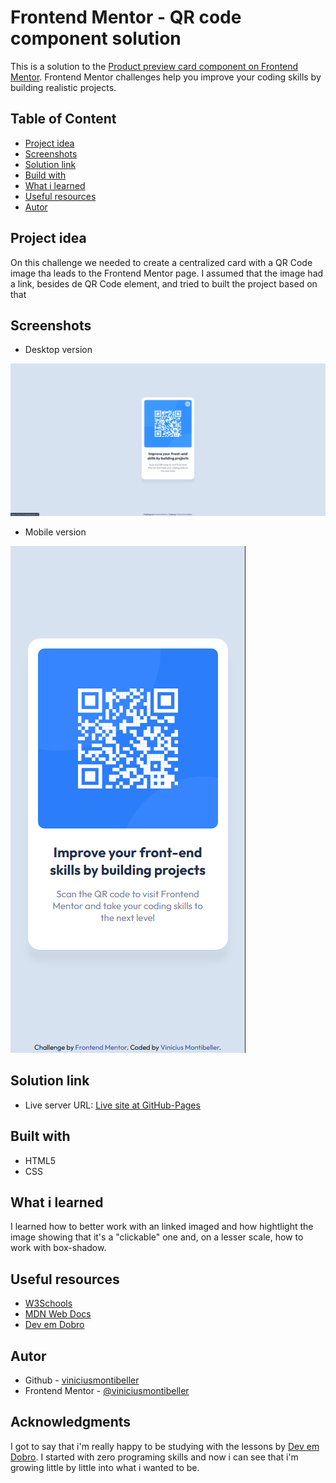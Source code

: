 # Frontend Mentor - QR code component solution
This is a solution to the [Product preview card component on Frontend Mentor](https://www.frontendmentor.io/challenges/product-preview-card-component-GO7UmttRfa). Frontend Mentor challenges help you improve your coding skills by building realistic projects.

## Table of Content
- [Project idea](#project-idea)
- [Screenshots](#screenshots)
- [Solution link](#solution-link)
- [Build with](#built-with)
- [What i learned](#what-i-learned)
- [Useful resources](#useful-resources)
- [Autor](#autor)

## Project idea

On this challenge we needed to create a centralized card with a QR Code image tha leads to the Frontend Mentor page.
I assumed that the image had a link, besides de QR Code element, and tried to built the project based on that

## Screenshots

- Desktop version

<img src="./screenshots-readme/Screenshot_desktop.png">

- Mobile version

<img src="./screenshots-readME/Screenshot_mobile.png">

## Solution link
- Live server URL: [Live site at GitHub-Pages](https://viniciusmontibeller.github.io/product-preview-card-frontend-mentor/)

## Built with
 - HTML5
 - CSS

## What i learned
  I learned how to better work with an linked imaged and how hightlight the image showing that it's a "clickable" one and, on a lesser scale, how to work with box-shadow.

## Useful resources

 - [W3Schools](https://www.w3schools.com/)
 - [MDN Web Docs](https://developer.mozilla.org/en-US/)
 - [Dev em Dobro](https://github.com/devemdobro)

## Autor
 - Github - [viniciusmontibeller](https://github.com/viniciusmontibeller)
 - Frontend Mentor - [@viniciusmontibeller](https://www.frontendmentor.io/profile/viniciusmontibeller)
 

 ## Acknowledgments

I got to say that i'm really happy to be studying with the lessons by [Dev em Dobro](https://github.com/devemdobro). I started with zero programing skills and now i can see that i'm growing little by little into what i wanted to be.